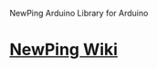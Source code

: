 NewPing Arduino Library for Arduino

# [NewPing Wiki](https://bitbucket.org/teckel12/arduino-new-ping/wiki/Home)